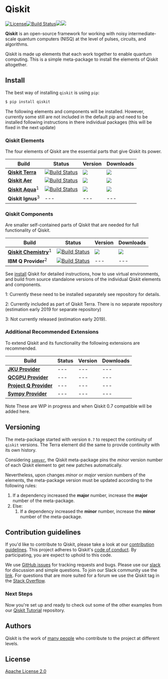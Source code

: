 
# Qiskit

[![License](https://img.shields.io/github/license/Qiskit/qiskit.svg?style=popout-square)](https://opensource.org/licenses/Apache-2.0)[![Build Status](https://img.shields.io/travis/com/Qiskit/qiskit/master.svg?style=popout-square)](https://travis-ci.com/Qiskit/qiskit)![](https://img.shields.io/pypi/v/qiskit.svg?style=popout-square)![](https://img.shields.io/pypi/dm/qiskit.svg?style=popout-square)

**Qiskit** is an open-source framework for working with noisy intermediate-scale quantum computers (NISQ) at the level of pulses, circuits, and algorithms.

Qiskit is made up elements that each work together to enable quantum computing. This is a simple meta-package to install the elements of Qiskit altogether.

## Install

The best way of installing `qiskit` is using `pip`:

```bash
$ pip install qiskit
```

The following elements and components will be installed. However, currently some still are not included
in the default pip and need to be installed following instructions in there individual packages (this will be fixed
in the next update)

### Qiskit Elements

The four elements of Qiskit are the essential parts that give Qiskit its power. 

| Build   | Status | Version | Downloads | 
| ---             | ---    | --- | --- |
| [**Qiskit Terra**](https://github.com/Qiskit/qiskit-terra)   |  [![Build Status](https://img.shields.io/travis/Qiskit/qiskit-terra/master.svg?style=popout-square)](https://travis-ci.org/Qiskit/qiskit-terra)| ![](https://img.shields.io/pypi/v/qiskit-terra.svg?style=popout-square)  |![](https://img.shields.io/pypi/dm/qiskit-terra.svg?style=popout-square) |
| [**Qiskit Aer**](https://github.com/Qiskit/qiskit-aer)   |  [![Build Status](https://img.shields.io/travis/com/Qiskit/qiskit-aer/master.svg?style=popout-square)](https://travis-ci.com/Qiskit/qiskit-aer) |  ![](https://img.shields.io/pypi/v/qiskit-aer.svg?style=popout-square)  | ![](https://img.shields.io/pypi/dm/qiskit-aer.svg?style=popout-square) |
| [**Qiskit Aqua**](https://github.com/Qiskit/qiskit-aqua)<sup>1</sup>  |  [![Build Status](https://img.shields.io/travis/com/Qiskit/qiskit-aqua/master.svg?style=popout-square)](https://travis-ci.com/Qiskit/qiskit-aqua) |  ![](https://img.shields.io/pypi/v/qiskit-aqua.svg?style=popout-square) |![](https://img.shields.io/pypi/dm/qiskit-aqua.svg?style=popout-square) |
| **Qiskit Ignus**<sup>3</sup>   |  --- |  ---| --- |

### Qiskit Components

Are smaller self-contained parts of Qiskit that are needed for full functionality of Qiskit. 

| Build   | Status | Version | Downloads | 
| ---             | ---    | --- | --- |
| [**Qiskit Chemistry**](https://github.com/Qiskit/qiskit-chemistry)<sup>1</sup>  |  [![Build Status](https://img.shields.io/travis/com/Qiskit/qiskit-chemistry/master.svg?style=popout-square)](https://travis-ci.com/Qiskit/qiskit-chemistry) |  ![](https://img.shields.io/pypi/v/qiskit-chemistry.svg?style=popout-square)   | ![](https://img.shields.io/pypi/dm/qiskit-chemistry.svg?style=popout-square) |
| **IBM Q Provider**<sup>2</sup>   |  [![Build Status](https://travis-matrix-badges.herokuapp.com/repos/Qiskit/qiskit-terra/branches/master/8)](https://travis-ci.org/Qiskit/qiskit-terra) |  --- | --- |

See [install](doc/install.rst) Qiskit for detailed instructions, how to use virtual environments, and 
build from source standalone versions of the individual Qiskit elements and components.

1: Currently these need to be installed separately see repository for details. 

2: Currently included as part of Qiskit Terra. There is no separate repository (estimation early 2019 for separate repository)

3: Not currently released (estimation early 2019).

### Additional Recommended Extensions

To extend Qiskit and its functionality the following extensions are recommended.

| Build   | Status | Version | Downloads |
| ---   | --- | --- | --- |
| [**JKU Provider**](https://github.com/Qiskit/qiskit-jku-provider)   |  --- |  --- | --- |
| [**QCGPU Provider**](https://github.com/Qiskit/qiskit-qcgpu-provider)  |  --- |  --- | --- |
| [**Project Q Provider**](https://github.com/Qiskit/qiskit-projectq-provider)   |  --- |  --- | --- |
| [**Sympy Provider**](https://github.com/Qiskit/qiskit-sympy-provider)   |  --- |  --- | --- |

Note These are WIP in progress and when Qiskit 0.7 compatible will be added here. 

## Versioning

The meta-package started with version `0.7` to respect the continuity of `qiskit` versions. The
Terra element did the same to provide continuity with its own history.

Considering [`semver`](https://semver.org/), the Qiskit meta-package pins the _minor_ version
number of each Qiskit element to get new patches automatically.

Nevertheless, upon changes _minor_ or _major_ version numbers of the elements, the meta-package
version must be updated according to the following rules:

1. If a dependency increased the **major** number, increase the **major** number of the meta-package.
2. Else:
   1. If a dependency increased the **minor** number, increase the **minor** number of the meta-package.

## Contribution guidelines

If you'd like to contribute to Qiskit, please take a look at our
[contribution guidelines](.github/CONTRIBUTING.rst). This project adheres to Qiskit's [code of conduct](.github/CODE_OF_CONDUCT.rst). By participating, you are expect to uphold to this code.

We use [GitHub issues](https://github.com/Qiskit/qiskit/issues) for tracking requests and bugs. Please use our [slack](https://qiskit.slack.com) for discussion and simple questions. To join our Slack community use the [link](https://join.slack.com/t/qiskit/shared_invite/enQtNDc2NjUzMjE4Mzc0LTMwZmE0YTM4ZThiNGJmODkzN2Y2NTNlMDIwYWNjYzA2ZmM1YTRlZGQ3OGM0NjcwMjZkZGE0MTA4MGQ1ZTVmYzk). For questions that are more suited for a forum we use the Qiskit tag in the [Stack Overflow](https://stackoverflow.com/questions/tagged/qiskit).

### Next Steps

Now you're set up and ready to check out some of the other examples from our
[Qiskit Tutorial](https://github.com/Qiskit/qiskit-tutorial) repository.

## Authors

Qiskit is the work of [many people](https://github.com/Qiskit/qiskit/graphs/contributors) who contribute to the project at different levels.

## License

[Apache License 2.0](LICENSE.txt)
